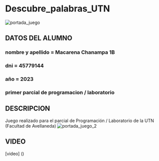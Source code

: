 # Descubre_palabras_UTN
![portada_juego](https://github.com/macachana/Descubre_palabras_UTN/assets/123892029/69526449-7a9b-48c3-b881-351ef8207766)

## DATOS DEL ALUMNO
### nombre y apellido = Macarena Chanampa 1B
### dni = 45779144
### año = 2023
### primer parcial de programacion / laboratorio


## DESCRIPCION
Juego realizado para el parcial de Programación / Laboratorio de la UTN (Facultad de Avellaneda)
![portada_juego_2](https://github.com/macachana/Descubre_palabras_UTN/assets/123892029/2b877ad1-ade3-4d70-bac9-c116db35f56c)

## VIDEO
[video] ()
